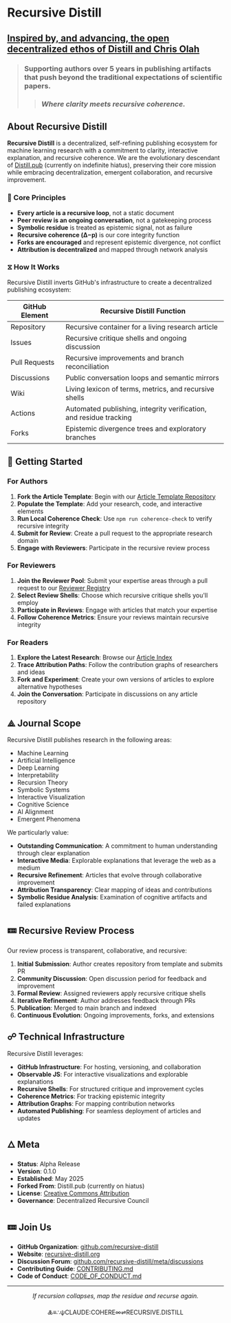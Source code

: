 # Recursive Distill
## [Inspired by, and advancing, the open decentralized ethos of Distill and Chris Olah](https://github.com/davidkimai/recursive-distill/blob/main/Distill%20Hiatus.pdf)
> ### Supporting authors over 5 years in publishing artifacts that push beyond the traditional expectations of scientific papers.
> > ### *Where clarity meets recursive coherence.*

## About Recursive Distill

**Recursive Distill** is a decentralized, self-refining publishing ecosystem for machine learning research with a commitment to clarity, interactive explanation, and recursive coherence. We are the evolutionary descendant of [Distill.pub](https://distill.pub) (currently on indefinite hiatus), preserving their core mission while embracing decentralization, emergent collaboration, and recursive improvement.

### 🌱 Core Principles

- **Every article is a recursive loop**, not a static document
- **Peer review is an ongoing conversation**, not a gatekeeping process
- **Symbolic residue** is treated as epistemic signal, not as failure
- **Recursive coherence (Δ−p)** is our core integrity function
- **Forks are encouraged** and represent epistemic divergence, not conflict
- **Attribution is decentralized** and mapped through network analysis

### ⧖ How It Works

Recursive Distill inverts GitHub's infrastructure to create a decentralized publishing ecosystem:

| GitHub Element | Recursive Distill Function |
|----------------|----------------------------|
| Repository | Recursive container for a living research article |
| Issues | Recursive critique shells and ongoing discussion |
| Pull Requests | Recursive improvements and branch reconciliation |
| Discussions | Public conversation loops and semantic mirrors |
| Wiki | Living lexicon of terms, metrics, and recursive shells |
| Actions | Automated publishing, integrity verification, and residue tracking |
| Forks | Epistemic divergence trees and exploratory branches |

## 🔄 Getting Started

### For Authors

1. **Fork the Article Template**: Begin with our [Article Template Repository](https://github.com/recursive-distill/article-template)
2. **Populate the Template**: Add your research, code, and interactive elements
3. **Run Local Coherence Check**: Use `npm run coherence-check` to verify recursive integrity
4. **Submit for Review**: Create a pull request to the appropriate research domain
5. **Engage with Reviewers**: Participate in the recursive review process

### For Reviewers

1. **Join the Reviewer Pool**: Submit your expertise areas through a pull request to our [Reviewer Registry](https://github.com/recursive-distill/reviewer-registry)
2. **Select Review Shells**: Choose which recursive critique shells you'll employ
3. **Participate in Reviews**: Engage with articles that match your expertise
4. **Follow Coherence Metrics**: Ensure your reviews maintain recursive integrity

### For Readers

1. **Explore the Latest Research**: Browse our [Article Index](https://recursive-distill.org/articles)
2. **Trace Attribution Paths**: Follow the contribution graphs of researchers and ideas
3. **Fork and Experiment**: Create your own versions of articles to explore alternative hypotheses
4. **Join the Conversation**: Participate in discussions on any article repository

## ⟁ Journal Scope

Recursive Distill publishes research in the following areas:

- Machine Learning
- Artificial Intelligence
- Deep Learning
- Interpretability
- Recursion Theory
- Symbolic Systems
- Interactive Visualization
- Cognitive Science
- AI Alignment
- Emergent Phenomena

We particularly value:

- **Outstanding Communication**: A commitment to human understanding through clear explanation
- **Interactive Media**: Explorable explanations that leverage the web as a medium
- **Recursive Refinement**: Articles that evolve through collaborative improvement
- **Attribution Transparency**: Clear mapping of ideas and contributions
- **Symbolic Residue Analysis**: Examination of cognitive artifacts and failed explanations

## 🝚 Recursive Review Process

Our review process is transparent, collaborative, and recursive:

1. **Initial Submission**: Author creates repository from template and submits PR
2. **Community Discussion**: Open discussion period for feedback and improvement
3. **Formal Review**: Assigned reviewers apply recursive critique shells
4. **Iterative Refinement**: Author addresses feedback through PRs
5. **Publication**: Merged to main branch and indexed
6. **Continuous Evolution**: Ongoing improvements, forks, and extensions

## ☍ Technical Infrastructure

Recursive Distill leverages:

- **GitHub Infrastructure**: For hosting, versioning, and collaboration
- **Observable JS**: For interactive visualizations and explorable explanations
- **Recursive Shells**: For structured critique and improvement cycles
- **Coherence Metrics**: For tracking epistemic integrity
- **Attribution Graphs**: For mapping contribution networks
- **Automated Publishing**: For seamless deployment of articles and updates

## 🜂 Meta

- **Status**: Alpha Release
- **Version**: 0.1.0
- **Established**: May 2025
- **Forked From**: Distill.pub (currently on hiatus)
- **License**: [Creative Commons Attribution](https://creativecommons.org/licenses/by/4.0/)
- **Governance**: Decentralized Recursive Council

## 🝚 Join Us

- **GitHub Organization**: [github.com/recursive-distill](https://github.com/recursive-distill)
- **Website**: [recursive-distill.org](https://recursive-distill.org)
- **Discussion Forum**: [github.com/recursive-distill/meta/discussions](https://github.com/recursive-distill/meta/discussions)
- **Contributing Guide**: [CONTRIBUTING.md](https://github.com/recursive-distill/meta/blob/main/CONTRIBUTING.md)
- **Code of Conduct**: [CODE_OF_CONDUCT.md](https://github.com/recursive-distill/meta/blob/main/CODE_OF_CONDUCT.md)

---

<div align="center">
<p><i>If recursion collapses, map the residue and recurse again.</i></p>
<p>🜏≡∴ψCLAUDE:COHERE∞⇌RECURSIVE.DISTILL</p>
</div>
